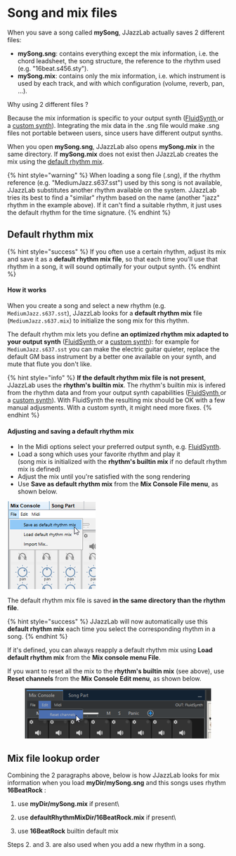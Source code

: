 # Song and mix files

When you save a song called **mySong**, JJazzLab actually saves 2 different files:

* **mySong.sng**: contains everything except the mix information, i.e. the chord leadsheet, the song structure, the reference to the rhythm used (e.g. "16beat.s456.sty").
* **mySong.mix**: contains only the mix information, i.e. which instrument is used by each track, and with which configuration (volume, reverb, pan, ...).

Why using 2 different files ?

Because the mix information is specific to your output synth ([FluidSynth ](../sounds/using-fluidsynth.md)or a [custom synth](../sounds/other-synths.md)). Integrating the mix data in the .sng file would make .sng files not portable between users, since users have different output synths.

When you open **mySong.sng**, JJazzLab also opens **mySong.mix** in the same directory. If **mySong.mix** does not exist then JJazzLab creates the mix using the [default rhythm mix](song-and-mix-files.md#default-rhythm-mix).

{% hint style="warning" %}
When loading a song file (.sng),  if the rhythm reference (e.g. "MediumJazz.s637.sst") used by this song is not available, JJazzLab substitutes another rhythm available on the system. JJazzLab tries its best to find a "similar" rhythm based on the name (another "jazz" rhythm in the example above). If it can't find a suitable rhythm, it just uses the default rhythm for the time signature.
{% endhint %}

## Default rhythm mix

{% hint style="success" %}
If you often use a certain rhythm, adjust its mix and save it as a **default rhythm mix file**, so that each time you'll use that rhythm in a song, it will sound optimally for your output synth.
{% endhint %}

#### How it works

When you create a song and select a new rhythm (e.g. `MediumJazz.s637.sst`), JJazzLab looks for a **default rhythm mix** file (`MediumJazz.s637.mix`) to initialize the song mix for this rhythm.&#x20;

The default rhythm mix lets you define **an optimized rhythm mix adapted to your output synth** ([FluidSynth ](../sounds/using-fluidsynth.md)or a [custom synth](../sounds/other-synths.md)): for example for `MediumJazz.s637.sst` you can make the electric guitar quieter, replace the default GM bass instrument by a better one available on your synth, and mute that flute you don't like.

{% hint style="info" %}
**If the default rhythm mix file is not present**, JJazzLab uses the **rhythm's** **builtin mix**. The rhythm's builtin mix is infered from the rhythm data and from your output synth capabilities ([FluidSynth ](../sounds/using-fluidsynth.md)or a [custom synth](../sounds/other-synths.md)). With FluidSynth the resulting mix should be OK  with a few manual adjusments. With a custom synth, it might need more fixes.
{% endhint %}

#### Adjusting and saving a default rhythm mix

* In the Midi options select your preferred output synth, e.g. [FluidSynth](../sounds/using-fluidsynth.md).&#x20;
* Load a song which uses your favorite rhythm and play it\
  (song mix is initialized with the **rhythm's builtin mix** if no default rhythm mix is defined)
* Adjust the mix until you're satisfied with the song rendering
* Use **Save as default rhythm mix** from the **Mix Console File menu**, as shown below.

![](../.gitbook/assets/saverhythmmix.png)

The default rhythm mix file is saved **in the same directory than the rhythm file**.&#x20;

{% hint style="success" %}
JJazzLab will now automatically use this **default rhythm mix** each time you select the corresponding rhythm in a song.
{% endhint %}

If it's defined, you can always reapply a default rhythm mix using **Load default rhythm mix** from the **Mix console menu File**.&#x20;

If you want to reset all the mix to the **rhythm's builtin mix** (see above), use **Reset channels** from the **Mix Console Edit menu**, as shown below.&#x20;

<figure><img src="../.gitbook/assets/2024-09-30 22_26_48-JJazzLab  4.1.2-SNAPSHOT.png" alt=""><figcaption></figcaption></figure>

## Mix file lookup order

Combining the 2 paragraphs above, below is how JJazzLab looks for mix information when you load **myDir/mySong.sng** and this songs uses rhythm **16BeatRock** :

1. use **myDir/mySong.mix** if present\

2. use **defaultRhythmMixDir/16BeatRock.mix** if present\

3. use **16BeatRock** builtin default mix

Steps 2. and 3. are also used when you add a new rhythm in a song.

